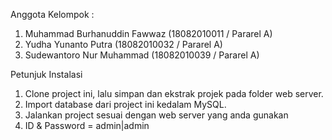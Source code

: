Anggota Kelompok :
1. Muhammad Burhanuddin Fawwaz (18082010011 / Pararel A)
2. Yudha Yunanto Putra (18082010032 / Pararel A)
3. Sudewantoro Nur Muhammad (18082010039 / Pararel A)

Petunjuk Instalasi 
1. Clone project ini, lalu simpan dan ekstrak projek pada folder web server.
2. Import database dari project ini kedalam MySQL.
3. Jalankan project sesuai dengan web server yang anda gunakan
4. ID & Password = admin|admin
